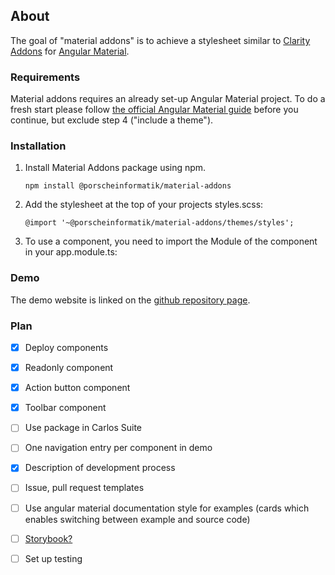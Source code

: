 ## About

The goal of "material addons" is to achieve a stylesheet similar to [Clarity Addons](https://www.npmjs.com/package/@porscheinformatik/clr-addons) for [Angular Material](https://material.angular.io/).

### Requirements

Material addons requires an already set-up Angular Material project. To do a fresh start please follow [the official Angular Material guide](https://material.angular.io/guide/getting-started) before you continue, but exclude step 4 ("include a theme").

### Installation

1.  Install Material Addons package using npm.

    ```
    npm install @porscheinformatik/material-addons
    ```

2.  Add the stylesheet at the top of your projects styles.scss:

    ```
    @import '~@porscheinformatik/material-addons/themes/styles';
    ```

3.  To use a component, you need to import the Module of the component in your app.module.ts:
    
### Demo

The demo website is linked on the [github repository page](https://github.com/porscheinformatik/material-addons).


### Plan
- [x] Deploy components
- [x] Readonly component
- [x] Action button component
- [x] Toolbar component
- [ ] Use package in Carlos Suite 
- [ ] One navigation entry per component in demo
- [x] Description of development process
- [ ] Issue, pull request templates
- [ ] Use angular material documentation style for examples (cards which enables switching between example and source code)
- [ ] [Storybook?](https://storybook.js.org/docs/guides/guide-angular/)
- [ ] Set up testing
 



    
